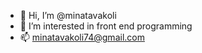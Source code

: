 - 👋 Hi, I’m @minatavakoli
- 👀 I’m interested in front end programming
- 📫 minatavakoli74@gmail.com

<!---
minatavakoli/minatavakoli is a ✨ special ✨ repository because its `README.md` (this file) appears on your GitHub profile.
You can click the Preview link to take a look at your changes.
--->
